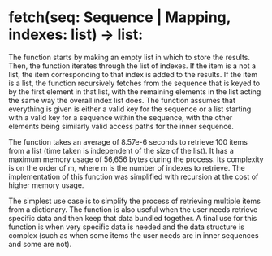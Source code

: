 # fetch(seq: Sequence | Mapping, indexes: list) -> list:

The function starts by making an empty list in which to store the results. Then, the function iterates through the list
of indexes. If the item is a not a list, the item corresponding to that index is added to the results. If the item is a
list, the function recursively fetches from the sequence that is keyed to by the first element in that list, with the
remaining elements in the list acting the same way the overall index list does. The function assumes that everything
is given is either a valid key for the sequence or a list starting with a valid key for a sequence within the sequence,
with the other elements being similarly valid access paths for the inner sequence.

The function takes an average of 8.57e-6 seconds to retrieve 100 items from a list (time taken is independent of the
size of the list). It has a maximum memory usage of 56,656 bytes during the process. Its complexity is on the order of
m, where m is the number of indexes to retrieve. The implementation of this function was simplified with recursion
at the cost of higher memory usage.

The simplest use case is to simplify the process of retrieving multiple items from a dictionary. The function is also
useful when the user needs retrieve specific data and then keep that data bundled together. A final use for this
function is when very specific data is needed and the data structure is complex
(such as when some items the user needs are in inner sequences and some are not).